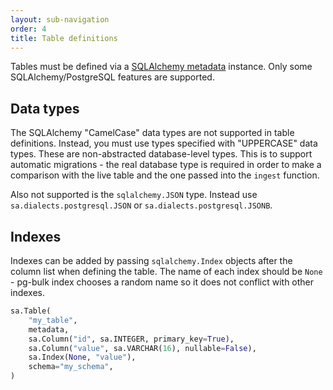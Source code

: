 ```yaml
---
layout: sub-navigation
order: 4
title: Table definitions
---
```


Tables must be defined via a [SQLAlchemy metadata](https://docs.sqlalchemy.org/en/20/core/metadata.html) instance. Only some SQLAlchemy/PostgreSQL features are supported.


## Data types

The SQLAlchemy "CamelCase" data types are not supported in table definitions. Instead, you must use types specified with "UPPERCASE" data types. These are non-abstracted database-level types. This is to support automatic migrations - the real database type is required in order to make a comparison with the live table and the one passed into the `ingest` function.

Also not supported is the `sqlalchemy.JSON` type. Instead use `sa.dialects.postgresql.JSON` or `sa.dialects.postgresql.JSONB`.


## Indexes

Indexes can be added by passing `sqlalchemy.Index` objects after the column list when defining the table. The name of each index should be `None` - pg-bulk index chooses a random name so it does not conflict with other indexes.

```python
sa.Table(
    "my_table",
    metadata,
    sa.Column("id", sa.INTEGER, primary_key=True),
    sa.Column("value", sa.VARCHAR(16), nullable=False),
    sa.Index(None, "value"),
    schema="my_schema",
)
```
